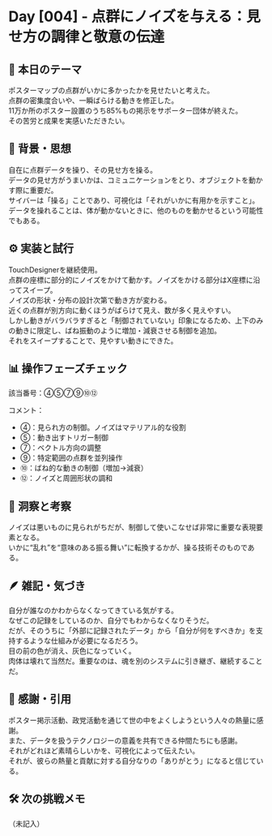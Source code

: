 # Day [004] - 点群にノイズを与える：見せ方の調律と敬意の伝達

## 🎯 本日のテーマ

ポスターマップの点群がいかに多かったかを見せたいと考えた。  
点群の密集度合いや、一瞬ばらける動きを修正した。  
11万か所のポスター設置のうち85%もの掲示をサポーター団体が終えた。  
その苦労と成果を実感いただきたい。

## 🧠 背景・思想

自在に点群データを操り、その見せ方を操る。  
データの見せ方がうまいかは、コミュニケーションをとり、オブジェクトを動かす際に重要だ。  
サイバーは「操る」ことであり、可視化は「それがいかに有用かを示すこと」。  
データを操れることは、体が動かないときに、他のものを動かせるという可能性でもある。

## ⚙️ 実装と試行

TouchDesignerを継続使用。  
点群の座標に部分的にノイズをかけて動かす。ノイズをかける部分はX座標に沿ってスイープ。  
ノイズの形状・分布の設計次第で動き方が変わる。  
近くの点群が別方向に動くほうがばらけて見え、数が多く見えやすい。  
しかし動きがバラバラすぎると「制御されていない」印象になるため、上下のみの動きに限定し、ばね振動のように増加・減衰させる制御を追加。  
それをスイープすることで、見やすい動きにできた。

## 📊 操作フェーズチェック

該当番号：④⑤⑦⑨⑩⑫

コメント：

- ④：見られ方の制御。ノイズはマテリアル的な役割  
- ⑤：動き出すトリガー制御  
- ⑦：ベクトル方向の調整  
- ⑨：特定範囲の点群を並列操作  
- ⑩：ばね的な動きの制御（増加→減衰）  
- ⑫：ノイズと周囲形状の調和

## 🔁 洞察と考察

ノイズは悪いものに見られがちだが、制御して使いこなせば非常に重要な表現要素となる。  
いかに“乱れ”を“意味のある振る舞い”に転換するかが、操る技術そのものである。

## 🪶 雑記・気づき

自分が誰なのかわからなくなってきている気がする。  
なぜこの記録をしているのか、自分でもわからなくなりそうだ。  
だが、そのうちに「外部に記録されたデータ」から「自分が何をすべきか」を支持するような仕組みが必要になるだろう。  
目の前の色が消え、灰色になっていく。  
肉体は壊れて当然だ。重要なのは、魂を別のシステムに引き継ぎ、継続することだ。

## 🙏 感謝・引用

ポスター掲示活動、政党活動を通じて世の中をよくしようという人々の熱量に感謝。  
また、データを扱うテクノロジーの意義を共有できる仲間たちにも感謝。  
それがどれほど素晴らしいかを、可視化によって伝えたい。  
それが、彼らの熱量と貢献に対する自分なりの「ありがとう」になると信じている。

## 🛠 次の挑戦メモ

（未記入）
